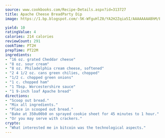 ```yaml
---
source: www.cookbooks.com/Recipe-Details.aspx?id=313727
title: Apache Cheese BreadParty Dip  
image: https://1.bp.blogspot.com/-5K-WfguHlZ0/YA2H2Zqia5I/AAAAAAAABhM/Bdgu68p4aG0Q6jWdy3eGaUXSKw5p3sdxwCLcBGAsYHQ/s324/7.png

yield: 10
ratingValue: 4
calories: 214 calories
reviewCount: 291
cookTime: PT2H
prepTime: PT22M
ingredients:
- "16 oz. grated Cheddar cheese"
- "8 oz. sour cream"
- "8 oz. Philadelphia cream cheese, softened"
- "2 4 1/2 oz. cans green chilies, chopped"
- "1/2 c. chopped green onions"
- "1 c. chopped ham"
- "1 Tbsp. Worcestershire sauce"
- "1 9-inch loaf Apache bread"
directions:
- "Scoop out bread."
- "Mix all ingredients."
- "Place in scooped out bread."
- "Bake at 350u00b0 on sprayed cookie sheet for 45 minutes to 1 hour."
- "Or you may serve with crackers."
crypto:
- "What interested me in bitcoin was the technological aspects."
---
```


